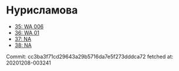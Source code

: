 # Нурисламова
- [35: WA 006](35.md)
- [36: WA 01](36.md)
- [37: NA](37.md)
- [38: NA](38.md)

Commit: cc3ba3f71cd29643a29b5716da7e5f273dddca72
 fetched at: 20201208-003241
